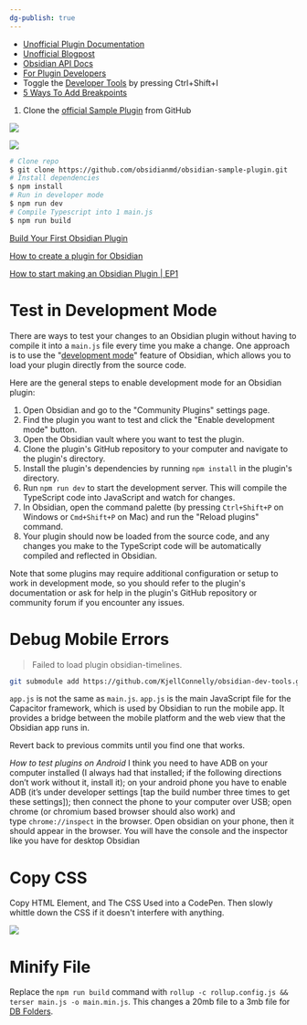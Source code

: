 ```yaml
---
dg-publish: true
---
```


- [Unofficial Plugin Documentation](https://marcus.se.net/obsidian-plugin-docs/)
- [Unofficial Blogpost](https://phibr0.medium.com/how-to-create-your-own-obsidian-plugin-53f2d5d44046)
- [Obsidian API Docs](https://github.com/obsidianmd/obsidian-api/)
- [For Plugin Developers](https://publish.obsidian.md/hub/04+-+Guides%2C+Workflows%2C+%26+Courses/for+Plugin+Developers)
- Toggle the [Developer Tools](https://marcus.se.net/obsidian-plugin-docs/getting-started/plugin-anatomy#:~:text=To%20view%20the%20console%3A,in%20the%20Developer%20Tools%20window.) by pressing Ctrl+Shift+I
- [5 Ways To Add Breakpoints](https://dev.to/bytefish/5-ways-to-add-breakpoints-on-chrome-devtools-f28)

1. Clone the [official Sample Plugin](https://github.com/obsidianmd/obsidian-sample-plugin) from GitHub

![](https://i.imgur.com/7cF2sFH.png)

![](https://i.imgur.com/VJmRW4D.png)


```bash  
# Clone repo  
$ git clone https://github.com/obsidianmd/obsidian-sample-plugin.git  
# Install dependencies  
$ npm install
# Run in developer mode
$ npm run dev
# Compile Typescript into 1 main.js  
$ npm run build  
```

[Build Your First Obsidian Plugin](https://www.youtube.com/playlist?list=PLIDCb22ZUTBnMCbJa-st4PD5T3Olep078)

[How to create a plugin for Obsidian](https://www.youtube.com/watch?v=XaES2G3PVpg&t=656s)

[How to start making an Obsidian Plugin | EP1](https://www.youtube.com/watch?v=-SY2t2iOvG4)

# Test in Development Mode

There are ways to test your changes to an Obsidian plugin without having to compile it into a `main.js` file every time you make a change. One approach is to use the "[development mode](https://help.obsidian.md/Developers/Build+plugins)" feature of Obsidian, which allows you to load your plugin directly from the source code.

Here are the general steps to enable development mode for an Obsidian plugin:

1.  Open Obsidian and go to the "Community Plugins" settings page.
2.  Find the plugin you want to test and click the "Enable development mode" button.
3.  Open the Obsidian vault where you want to test the plugin.
4.  Clone the plugin's GitHub repository to your computer and navigate to the plugin's directory.
5.  Install the plugin's dependencies by running `npm install` in the plugin's directory.
6.  Run `npm run dev` to start the development server. This will compile the TypeScript code into JavaScript and watch for changes.
7.  In Obsidian, open the command palette (by pressing `Ctrl+Shift+P` on Windows or `Cmd+Shift+P` on Mac) and run the "Reload plugins" command.
8.  Your plugin should now be loaded from the source code, and any changes you make to the TypeScript code will be automatically compiled and reflected in Obsidian.

Note that some plugins may require additional configuration or setup to work in development mode, so you should refer to the plugin's documentation or ask for help in the plugin's GitHub repository or community forum if you encounter any issues.

# Debug Mobile Errors

> Failed to load plugin obsidian-timelines.


```bash
git submodule add https://github.com/KjellConnelly/obsidian-dev-tools.git .obsidian/plugins/obsidian-dev-tools
```

`app.js` is not the same as `main.js`. `app.js` is the main JavaScript file for the Capacitor framework, which is used by Obsidian to run the mobile app. It provides a bridge between the mobile platform and the web view that the Obsidian app runs in.

Revert back to previous commits until you find one that works.

_How to test plugins on Android_ I think you need to have ADB on your computer installed (I always had that installed; if the following directions don’t work without it, install it); on your android phone you have to enable ADB (it’s under developer settings [tap the build number three times to get these settings]); then connect the phone to your computer over USB; open chrome (or chromium based browser should also work) and type `chrome://inspect` in the browser. Open obsidian on your phone, then it should appear in the browser. You will have the console and the inspector like you have for desktop Obsidian

# Copy CSS

Copy HTML Element, and The CSS Used into a CodePen. Then slowly whittle down the CSS if it doesn't interfere with anything.

![](https://i.imgur.com/CKkRIPJ.png)

# Minify File

Replace the `npm run build` command with `rollup -c rollup.config.js && terser main.js -o main.min.js`. This changes a 20mb file to a 3mb file for [DB Folders](https://github.com/RafaelGB/obsidian-db-folder/pull/906).